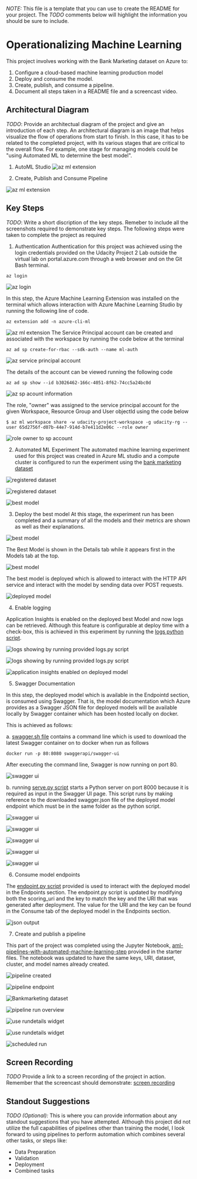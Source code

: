 *NOTE:* This file is a template that you can use to create the README for your project. The *TODO* comments below will highlight the information you should be sure to include.


# Operationalizing Machine Learning

This project involves working with the Bank Marketing dataset on Azure to:
1. Configure a cloud-based machine learning production model
2. Deploy and consume the model. 
3. Create, publish, and consume a pipeline. 
4. Document all steps taken in a README file and a screencast video.

## Architectural Diagram
*TODO*: Provide an architectual diagram of the project and give an introduction of each step. An architectural diagram is an image that helps visualize the flow of operations from start to finish. In this case, it has to be related to the completed project, with its various stages that are critical to the overall flow. For example, one stage for managing models could be "using Automated ML to determine the best model". 

1. AutoML Studio
![az ml extension](https://github.com/BAderinto/nd00333_AZMLND_C2/blob/master/starter_files/project2.png)

2. Create, Publish and Consume Pipeline

![az ml extension](https://github.com/BAderinto/nd00333_AZMLND_C2/blob/master/starter_files/pipeline.png)


## Key Steps
*TODO*: Write a short discription of the key steps. Remeber to include all the screenshots required to demonstrate key steps. 
The following steps were taken to complete the project as required

1. Authentication
Authentication for this project was achieved using the login credentials provided on the Udacity Project 2 Lab outside the virtual lab on portal.azure.com through a web browser and on the Git Bash terminal. 

```
az login
```

![az login](https://github.com/BAderinto/nd00333_AZMLND_C2/blob/master/starter_files/Authentication/az_login.png)

In this step, the Azure Machine Learning Extension was installed on the terminal which allows interaction with Azure Machine Learning Studio by running the following line of code.

```
az extension add -n azure-cli-ml
```
![az ml extension](https://github.com/BAderinto/nd00333_AZMLND_C2/blob/master/starter_files/Authentication/az_ml_extension.png)
The Service Principal account can be created and associated with the workspace by running the code below at the terminal

```
az ad sp create-for-rbac --sdk-auth --name ml-auth
```
![az service principal account](https://github.com/BAderinto/nd00333_AZMLND_C2/blob/master/starter_files/Authentication/az_service_principal_account.png)

The details of the account can be viewed running the following code

```
az ad sp show --id b3026462-166c-4051-8f62-74cc5a24bc0d
```
![az sp acount information](https://github.com/BAderinto/nd00333_AZMLND_C2/blob/master/starter_files/Authentication/az_sp_account_info.png)

The role, "owner" was assigned to the service principal account for the given Workspace, Resource Group and User objectId using the code below

```
$ az ml workspace share -w udacity-project-workspace -g udacity-rg --user 65d2756f-d07b-44e7-914d-b7e411d2e06c --role owner
```
![role owner to sp account](https://github.com/BAderinto/nd00333_AZMLND_C2/blob/master/starter_files/Authentication/role_owner_to_sp_account.png)

2. Automated ML Experiment
The automated machine learning experiment used for this project was created in Azure ML studio and a compute cluster is configured to run the experiment using the [bank marketing dataset](https://automlsamplenotebookdata.blob.core.windows.net/automl-sample-notebook-data/bankmarketing_train.csv)

![registered dataset](https://github.com/BAderinto/nd00333_AZMLND_C2/blob/master/starter_files/Deploy_Model/registered_datasets.png)

![registered dataset](https://github.com/BAderinto/nd00333_AZMLND_C2/blob/master/starter_files/Deploy_Model/experiment_completed.png)

![best model](https://github.com/BAderinto/nd00333_AZMLND_C2/blob/master/starter_files/Deploy_Model/best_model.png)

3. Deploy the best model
At this stage, the experiment run has been completed and a summary of all the models and their metrics are shown as well as their explanations. 

![best model](https://github.com/BAderinto/nd00333_AZMLND_C2/blob/master/starter_files/Deploy_Model/best_model_first.png)

The Best Model is shown in the Details tab while it appears first in the Models tab at the top. 

![best model](https://github.com/BAderinto/nd00333_AZMLND_C2/blob/master/starter_files/Deploy_Model/best_model.png)


The best model is deployed which is allowed to interact with the HTTP API service and interact with the model by sending data over POST requests.

![deployed model](https://github.com/BAderinto/nd00333_AZMLND_C2/blob/master/starter_files/Deploy_Model/deployed_model_app_i_false.png)


4. Enable logging

Application Insights is enabled on the deployed best Model and now logs can be retrieved. Although this feature is configurable at deploy time with a check-box, this is achieved in this experiment by running the [logs python script](https://github.com/BAderinto/nd00333_AZMLND_C2/blob/master/starter_files/logs.py). 

![logs showing by running provided logs.py script](https://github.com/BAderinto/nd00333_AZMLND_C2/blob/master/starter_files/Deploy_Model/logs_by_logs_python_script_1.png)

![logs showing by running provided logs.py script](https://github.com/BAderinto/nd00333_AZMLND_C2/blob/master/starter_files/Deploy_Model/logs_by_logs_python_script_2.png)

![application insights enabled on deployed model](https://github.com/BAderinto/nd00333_AZMLND_C2/blob/master/starter_files/Deploy_Model/deployed_model.png)

5. Swagger Documentation

In this step, the deployed model which is available in the Endpointd section, is consumed using Swagger. That is, the model documentation which Azure provides as a Swagger JSON file for deployed models will be available locally by Swagger container which has been hosted locally on docker.

This is achieved as follows:

a. [swagger.sh file](https://github.com/BAderinto/nd00333_AZMLND_C2/blob/master/starter_files/swagger/swagger.sh) contains a command line which is used to download the latest Swagger container on to docker when run as follows 

```
docker run -p 80:8080 swaggerapi/swagger-ui
```

After executing the command line, Swagger is now running on port 80.

![swagger ui](https://github.com/BAderinto/nd00333_AZMLND_C2/blob/master/starter_files/Swagger_Doc/swagger_ui.png)

b. running [serve.py script](https://github.com/BAderinto/nd00333_AZMLND_C2/blob/master/starter_files/swagger/serve.py) starts a Python server on port 8000 because it is required as input in the Swagger UI page. This script runs by making reference to the downloaded swagger.json file of the deployed model endpoint which must be in the same folder as the python script.

![swagger ui](https://github.com/BAderinto/nd00333_AZMLND_C2/blob/master/starter_files/Swagger_Doc/swagger_ui.png)

![swagger ui](https://github.com/BAderinto/nd00333_AZMLND_C2/blob/master/starter_files/Swagger_Doc/bm_swagger_1.png)

![swagger ui](https://github.com/BAderinto/nd00333_AZMLND_C2/blob/master/starter_files/Swagger_Doc/bm_swagger_2.png)

![swagger ui](https://github.com/BAderinto/nd00333_AZMLND_C2/blob/master/starter_files/Swagger_Doc/bm_swagger_3.png)

![swagger ui](https://github.com/BAderinto/nd00333_AZMLND_C2/blob/master/starter_files/Swagger_Doc/bm_swagger_4.png)

6. Consume model endpoints

The [endpoint.py script](https://github.com/BAderinto/nd00333_AZMLND_C2/blob/master/starter_files/endpoint.py) provided is used to interact with the deployed model in the Endpoints section. The endpoint.py script is updated by modifying both the scoring_uri and the key to match the key and the URI that was generated after deployment. The value for the URI and the key can be found in the Consume tab of the deployed model in the Endpoints section.

![json output](https://github.com/BAderinto/nd00333_AZMLND_C2/blob/master/starter_files/Consume_Model/json_output.png)

7. Create and publish a pipeline

This part of the project was completed using the Jupyter Notebook, [aml-pipelines-with-automated-machine-learning-step](https://github.com/BAderinto/nd00333_AZMLND_C2/blob/master/starter_files/aml-pipelines-with-automated-machine-learning-step.ipynb) provided in the starter files. The notebook was updated to have the same keys, URI, dataset, cluster, and model names already created. 

![pipeline created](https://github.com/BAderinto/nd00333_AZMLND_C2/blob/master/starter_files/Pipeline/pipeline_created.png)

![pipeline endpoint](https://github.com/BAderinto/nd00333_AZMLND_C2/blob/master/starter_files/Pipeline/pipeline_endpoint.png)

![Bankmarketing dataset](https://github.com/BAderinto/nd00333_AZMLND_C2/blob/master/starter_files/Pipeline/Bankmarketing_dataset.png)

![pipeline run overview](https://github.com/BAderinto/nd00333_AZMLND_C2/blob/master/starter_files/Pipeline/pipeline_run_overview.png)

![use rundetails widget](https://github.com/BAderinto/nd00333_AZMLND_C2/blob/master/starter_files/Pipeline/rundetails_widget_1.png)

![use rundetails widget](https://github.com/BAderinto/nd00333_AZMLND_C2/blob/master/starter_files/Pipeline/rundetails_widget_2.png)

![scheduled run](https://github.com/BAderinto/nd00333_AZMLND_C2/blob/master/starter_files/Pipeline/pipeline_created.png)


## Screen Recording
*TODO* Provide a link to a screen recording of the project in action. Remember that the screencast should demonstrate:
[screen recording](https://youtu.be/rwwZotqhCl0)

## Standout Suggestions
*TODO (Optional):* This is where you can provide information about any standout suggestions that you have attempted.
Although this project did not utilize the full capabilities of pipelines other than training the model, I look forward to using pipelines to perform automation which combines several other tasks, or steps like:

* Data Preparation
* Validation
* Deployment
* Combined tasks

